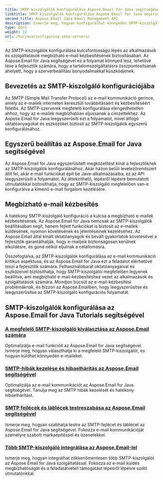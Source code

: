 ```yaml
---
title: SMTP-kiszolgálók konfigurálása Aspose.Email for Java segítségével
linktitle: SMTP-kiszolgálók konfigurálása Aspose.Email for Java segítségével
second_title: Aspose.Email Java Email Management API
description: Ismerje meg, hogyan konfigurálhat könnyedén SMTP-kiszolgálókat az Aspose.Email for Java segítségével. Lépésről lépésre bemutató oktatóanyagok az e-mailek zökkenőmentes kézbesítéséhez.
type: docs
weight: 12
url: /hu/java/configuring-smtp-servers/
---
```



Az SMTP-kiszolgálók konfigurálása kulcsfontosságú lépés az alkalmazások és szolgáltatások megbízható e-mail kézbesítésének biztosításában. Az Aspose.Email for Java segítségével ez a folyamat könnyed lesz, lehetővé téve a fejlesztők számára, hogy a tartalomszolgáltatásra összpontosítsanak ahelyett, hogy a szerverbeállítási bonyodalmakkal küszködjenek.

## Bevezetés az SMTP-kiszolgáló konfigurációjába

Az SMTP (Simple Mail Transfer Protocol) az e-mail kommunikáció gerince, amely az e-mailek interneten keresztüli továbbításáért és kézbesítéséért felelős. Az SMTP-szerverek megfelelő konfigurálása elengedhetetlen ahhoz, hogy az e-mailek megbízhatóan eljussanak a címzettekhez. Az Aspose.Email for Java leegyszerűsíti ezt a folyamatot, mivel átfogó oktatóanyagokat és eszközöket biztosít az SMTP-kiszolgálók egyszerű konfigurálásához.

## Egyszerű beállítás az Aspose.Email for Java segítségével

Az Aspose.Email for Java egyszerűsített megközelítést kínál a fejlesztőknek az SMTP-kiszolgálók konfigurálásához. Akár házon belüli levelezőrendszert állít fel, akár e-mail funkciókat épít be Java-alkalmazásaiba, ez az API leegyszerűsíti a folyamatot. Az áttekinthető, lépésről lépésre bemutatott útmutatókkal biztosíthatja, hogy az SMTP-kiszolgáló megfelelően van-e konfigurálva a kimenő e-mail forgalom kezelésére.

## Megbízható e-mail kézbesítés

A hatékony SMTP-kiszolgáló konfiguráció a kulcsa a megbízható e-mailek kézbesítésének. Az Aspose.Email for Java nemcsak az SMTP-kiszolgálók beállításában segít, hanem fejlett funkciókat is biztosít az e-mailek küldésének, nyomon követésének és jelentéseinek kezeléséhez. Az Aspose.Email által kínált oktatóanyagok és bevált gyakorlatok követésével a fejlesztők garantálhatják, hogy e-mailjeik biztonságosan kerülnek elküldésre, és gond nélkül eljutnak a célállomásra.

Összefoglalva, az SMTP-kiszolgálók konfigurálása az e-mail kommunikáció kritikus aspektusa, és az Aspose.Email for Java ezt a feladatot elérhetővé teszi a fejlesztők számára. Felhasználóbarát oktatóanyagaival és eszközeivel biztosíthatja, hogy SMTP-kiszolgálói megfelelően legyenek beállítva, ami megbízható e-mail-kézbesítéshez vezet az alkalmazások és szolgáltatások számára. Mondjon búcsút az e-mail-kézbesítési problémáknak, és bízzon az Aspose.Emailben, hogy leegyszerűsítse és leegyszerűsítse az SMTP-kiszolgáló konfigurációs folyamatát.

## SMTP-kiszolgálók konfigurálása az Aspose.Email for Java Tutorials segítségével
### [A megfelelő SMTP-kiszolgáló kiválasztása az Aspose.Email számára](./choosing-the-right-smtp-server/)
Optimalizálja e-mail funkcióit az Aspose.Email for Java segítségével. Ismerje meg, hogyan választhatja ki a megfelelő SMTP-kiszolgálót, és hogyan küldhet könnyedén e-maileket.
### [SMTP-hibák kezelése és hibaelhárítás az Aspose.Email segítségével](./handling-smtp-errors-and-troubleshooting/)
Optimalizálja az e-mail kommunikációt az Aspose.Email for Java segítségével. Tanulja meg az SMTP hibák kezelését és hatékony hibaelhárítást.
### [SMTP fejlécek és láblécek testreszabása az Aspose.Email segítségével](./customizing-smtp-headers-and-footers/)
Ismerje meg, hogyan szabhatja testre az SMTP-fejlécet és láblécet az Aspose.Email for Java segítségével. Fokozza e-mail kommunikációját személyre szabott márkaépítéssel és üzenetekkel.
### [Több SMTP-kiszolgáló integrálása az Aspose.Email-lel](./integrating-multiple-smtp-servers/)
Ismerje meg, hogyan integrálhat zökkenőmentesen több SMTP-kiszolgálót az Aspose.Email for Java szolgáltatással. Fokozza az e-mail küldés megbízhatóságát és a feladatátvételi támogatást lépésről lépésre szóló útmutatónkkal.